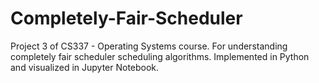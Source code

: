 # Completely-Fair-Scheduler
Project 3 of CS337 - Operating Systems course. For understanding completely fair scheduler scheduling algorithms. Implemented in Python and visualized in Jupyter Notebook.
